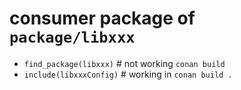 # consumer package of `package/libxxx`

- `find_package(libxxx)`  # not working  `conan build` 
- `include(libxxxConfig)`   # working in `conan build .` 

